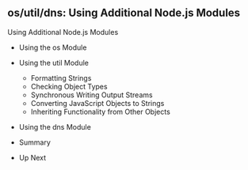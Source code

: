 ## os/util/dns: Using Additional Node.js Modules

Using Additional Node.js Modules 

- Using the os Module
	
- Using the util Module
  - Formatting Strings
  - Checking Object Types
  - Synchronous Writing Output Streams
  - Converting JavaScript Objects to Strings
  - Inheriting Functionality from Other Objects
	
- Using the dns Module
	
- Summary

- Up Next
